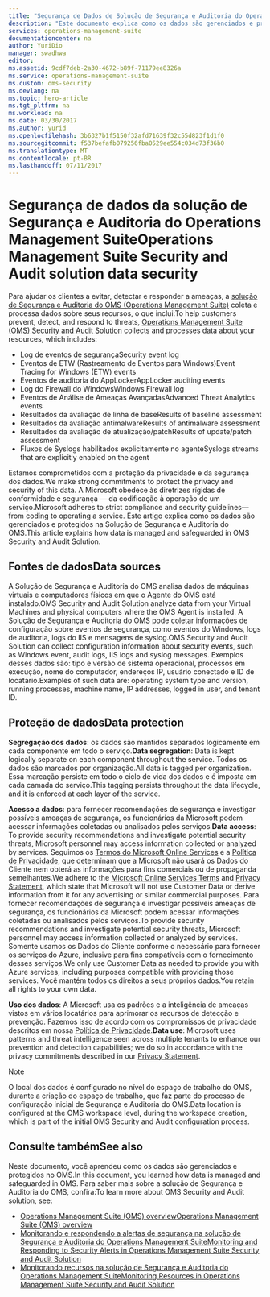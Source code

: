```yaml
---
title: "Segurança de Dados de Solução de Segurança e Auditoria do Operations Management Suite | Microsoft Docs"
description: "Este documento explica como os dados são gerenciados e protegidos na Solução de Segurança e Auditoria do Operations Management Suite."
services: operations-management-suite
documentationcenter: na
author: YuriDio
manager: swadhwa
editor: 
ms.assetid: 9cdf7deb-2a30-4672-b89f-71179ee8326a
ms.service: operations-management-suite
ms.custom: oms-security
ms.devlang: na
ms.topic: hero-article
ms.tgt_pltfrm: na
ms.workload: na
ms.date: 03/30/2017
ms.author: yurid
ms.openlocfilehash: 3b6327b1f5150f32afd71639f32c55d823f1d1f0
ms.sourcegitcommit: f537befafb079256fba0529ee554c034d73f36b0
ms.translationtype: MT
ms.contentlocale: pt-BR
ms.lasthandoff: 07/11/2017
---
```

# <a name="operations-management-suite-security-and-audit-solution-data-security"></a><span data-ttu-id="851cf-103">Segurança de dados da solução de Segurança e Auditoria do Operations Management Suite</span><span class="sxs-lookup"><span data-stu-id="851cf-103">Operations Management Suite Security and Audit solution data security</span></span>
<span data-ttu-id="851cf-104">Para ajudar os clientes a evitar, detectar e responder a ameaças, a [solução de Segurança e Auditoria do OMS (Operations Management Suite)](operations-management-suite-overview.md) coleta e processa dados sobre seus recursos, o que inclui:</span><span class="sxs-lookup"><span data-stu-id="851cf-104">To help customers prevent, detect, and respond to threats, [Operations Management Suite  (OMS) Security and Audit Solution](operations-management-suite-overview.md) collects and processes data about your resources, which includes:</span></span>

* <span data-ttu-id="851cf-105">Log de eventos de segurança</span><span class="sxs-lookup"><span data-stu-id="851cf-105">Security event log</span></span>
* <span data-ttu-id="851cf-106">Eventos de ETW (Rastreamento de Eventos para Windows)</span><span class="sxs-lookup"><span data-stu-id="851cf-106">Event Tracing for Windows (ETW) events</span></span>
* <span data-ttu-id="851cf-107">Eventos de auditoria do AppLocker</span><span class="sxs-lookup"><span data-stu-id="851cf-107">AppLocker auditing events</span></span>
* <span data-ttu-id="851cf-108">Log do Firewall do Windows</span><span class="sxs-lookup"><span data-stu-id="851cf-108">Windows Firewall log</span></span>
* <span data-ttu-id="851cf-109">Eventos de Análise de Ameaças Avançadas</span><span class="sxs-lookup"><span data-stu-id="851cf-109">Advanced Threat Analytics events</span></span>
* <span data-ttu-id="851cf-110">Resultados da avaliação de linha de base</span><span class="sxs-lookup"><span data-stu-id="851cf-110">Results of baseline assessment</span></span>
* <span data-ttu-id="851cf-111">Resultados da avaliação antimalware</span><span class="sxs-lookup"><span data-stu-id="851cf-111">Results of antimalware assessment</span></span>
* <span data-ttu-id="851cf-112">Resultados da avaliação de atualização/patch</span><span class="sxs-lookup"><span data-stu-id="851cf-112">Results of update/patch assessment</span></span>
* <span data-ttu-id="851cf-113">Fluxos de Syslogs habilitados explicitamente no agente</span><span class="sxs-lookup"><span data-stu-id="851cf-113">Syslogs streams that are explicitly enabled on the agent</span></span>

<span data-ttu-id="851cf-114">Estamos comprometidos com a proteção da privacidade e da segurança dos dados.</span><span class="sxs-lookup"><span data-stu-id="851cf-114">We make strong commitments to protect the privacy and security of this data.</span></span> <span data-ttu-id="851cf-115">A Microsoft obedece às diretrizes rígidas de conformidade e segurança — da codificação à operação de um serviço.</span><span class="sxs-lookup"><span data-stu-id="851cf-115">Microsoft adheres to strict compliance and security guidelines—from coding to operating a service.</span></span>
<span data-ttu-id="851cf-116">Este artigo explica como os dados são gerenciados e protegidos na Solução de Segurança e Auditoria do OMS.</span><span class="sxs-lookup"><span data-stu-id="851cf-116">This article explains how data is managed and safeguarded in OMS Security and Audit Solution.</span></span>

## <a name="data-sources"></a><span data-ttu-id="851cf-117">Fontes de dados</span><span class="sxs-lookup"><span data-stu-id="851cf-117">Data sources</span></span>
<span data-ttu-id="851cf-118">A Solução de Segurança e Auditoria do OMS analisa dados de máquinas virtuais e computadores físicos em que o Agente do OMS está instalado.</span><span class="sxs-lookup"><span data-stu-id="851cf-118">OMS Security and Audit Solution analyze data from your Virtual Machines and physical computers where the OMS Agent is installed.</span></span> <span data-ttu-id="851cf-119">A Solução de Segurança e Auditoria do OMS pode coletar informações de configuração sobre eventos de segurança, como eventos do Windows, logs de auditoria, logs do IIS e mensagens de syslog.</span><span class="sxs-lookup"><span data-stu-id="851cf-119">OMS Security and Audit Solution can collect configuration information about security events, such as Windows event, audit logs, IIS logs and syslog messages.</span></span> <span data-ttu-id="851cf-120">Exemplos desses dados são: tipo e versão de sistema operacional, processos em execução, nome do computador, endereços IP, usuário conectado e ID de locatário.</span><span class="sxs-lookup"><span data-stu-id="851cf-120">Examples of such data are: operating system type and version, running processes, machine name, IP addresses, logged in user, and tenant ID.</span></span>  

## <a name="data-protection"></a><span data-ttu-id="851cf-121">Proteção de dados</span><span class="sxs-lookup"><span data-stu-id="851cf-121">Data protection</span></span>
<span data-ttu-id="851cf-122">**Segregação dos dados**: os dados são mantidos separados logicamente em cada componente em todo o serviço.</span><span class="sxs-lookup"><span data-stu-id="851cf-122">**Data segregation**: Data is kept logically separate on each component throughout the service.</span></span> <span data-ttu-id="851cf-123">Todos os dados são marcados por organização.</span><span class="sxs-lookup"><span data-stu-id="851cf-123">All data is tagged per organization.</span></span> <span data-ttu-id="851cf-124">Essa marcação persiste em todo o ciclo de vida dos dados e é imposta em cada camada do serviço.</span><span class="sxs-lookup"><span data-stu-id="851cf-124">This tagging persists throughout the data lifecycle, and it is enforced at each layer of the service.</span></span> 

<span data-ttu-id="851cf-125">**Acesso a dados**: para fornecer recomendações de segurança e investigar possíveis ameaças de segurança, os funcionários da Microsoft podem acessar informações coletadas ou analisados pelos serviços.</span><span class="sxs-lookup"><span data-stu-id="851cf-125">**Data access**: To provide security recommendations and investigate potential security threats, Microsoft personnel may access information collected or analyzed by services.</span></span> <span data-ttu-id="851cf-126">Seguimos os [Termos do Microsoft Online Services](http://www.microsoftvolumelicensing.com/DocumentSearch.aspx?Mode=3&DocumentTypeId=31) e a [Política de Privacidade](https://www.microsoft.com/privacystatement/en-us/OnlineServices/Default.aspx), que determinam que a Microsoft não usará os Dados do Cliente nem obterá as informações para fins comerciais ou de propaganda semelhantes.</span><span class="sxs-lookup"><span data-stu-id="851cf-126">We adhere to the [Microsoft Online Services Terms](http://www.microsoftvolumelicensing.com/DocumentSearch.aspx?Mode=3&DocumentTypeId=31) and [Privacy Statement](https://www.microsoft.com/privacystatement/en-us/OnlineServices/Default.aspx), which state that Microsoft will not use Customer Data or derive information from it for any advertising or similar commercial purposes.</span></span> <span data-ttu-id="851cf-127">Para fornecer recomendações de segurança e investigar possíveis ameaças de segurança, os funcionários da Microsoft podem acessar informações coletadas ou analisados pelos serviços.</span><span class="sxs-lookup"><span data-stu-id="851cf-127">To provide security recommendations and investigate potential security threats, Microsoft personnel may access information collected or analyzed by services.</span></span> <span data-ttu-id="851cf-128">Somente usamos os Dados do Cliente conforme o necessário para fornecer os serviços do Azure, inclusive para fins compatíveis com o fornecimento desses serviços.</span><span class="sxs-lookup"><span data-stu-id="851cf-128">We only use Customer Data as needed to provide you with Azure services, including purposes compatible with providing those services.</span></span> <span data-ttu-id="851cf-129">Você mantém todos os direitos a seus próprios dados.</span><span class="sxs-lookup"><span data-stu-id="851cf-129">You retain all rights to your own data.</span></span>

<span data-ttu-id="851cf-130">**Uso dos dados**: A Microsoft usa os padrões e a inteligência de ameaças vistos em vários locatários para aprimorar os recursos de detecção e prevenção. Fazemos isso de acordo com os compromissos de privacidade descritos em nossa [Política de Privacidade](https://www.microsoft.com/privacystatement/en-us/OnlineServices/Default.aspx).</span><span class="sxs-lookup"><span data-stu-id="851cf-130">**Data use**: Microsoft uses patterns and threat intelligence seen across multiple tenants to enhance our prevention and detection capabilities; we do so in accordance with the privacy commitments described in our [Privacy Statement](https://www.microsoft.com/privacystatement/en-us/OnlineServices/Default.aspx).</span></span>

> [!NOTE]
> <span data-ttu-id="851cf-131">O local dos dados é configurado no nível do espaço de trabalho do OMS, durante a criação do espaço de trabalho, que faz parte do processo de configuração inicial de Segurança e Auditoria do OMS.</span><span class="sxs-lookup"><span data-stu-id="851cf-131">Data location is configured at the OMS workspace level, during the workspace creation, which is part of the initial OMS Security and Audit configuration process.</span></span>
> 
> 

## <a name="see-also"></a><span data-ttu-id="851cf-132">Consulte também</span><span class="sxs-lookup"><span data-stu-id="851cf-132">See also</span></span>
<span data-ttu-id="851cf-133">Neste documento, você aprendeu como os dados são gerenciados e protegidos no OMS.</span><span class="sxs-lookup"><span data-stu-id="851cf-133">In this document, you learned how data is managed and safeguarded in OMS.</span></span> <span data-ttu-id="851cf-134">Para saber mais sobre a solução de Segurança e Auditoria do OMS, confira:</span><span class="sxs-lookup"><span data-stu-id="851cf-134">To learn more about OMS Security and Audit solution, see:</span></span>

* [<span data-ttu-id="851cf-135">Operations Management Suite (OMS) overview</span><span class="sxs-lookup"><span data-stu-id="851cf-135">Operations Management Suite (OMS) overview</span></span>](operations-management-suite-overview.md)
* [<span data-ttu-id="851cf-136">Monitorando e respondendo a alertas de segurança na solução de Segurança e Auditoria do Operations Management Suite</span><span class="sxs-lookup"><span data-stu-id="851cf-136">Monitoring and Responding to Security Alerts in Operations Management Suite Security and Audit Solution</span></span>](oms-security-responding-alerts.md)
* [<span data-ttu-id="851cf-137">Monitorando recursos na solução de Segurança e Auditoria do Operations Management Suite</span><span class="sxs-lookup"><span data-stu-id="851cf-137">Monitoring Resources in Operations Management Suite Security and Audit Solution</span></span>](oms-security-monitoring-resources.md)

